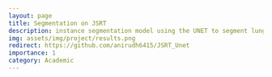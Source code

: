 ```yaml
---
layout: page
title: Segmentation on JSRT
description: instance segmentation model using the UNET to segment lungs and heart structures.
img: assets/img/project/results.png
redirect: https://github.com/anirudh6415/JSRT_Unet
importance: 1
category: Academic
---
```

